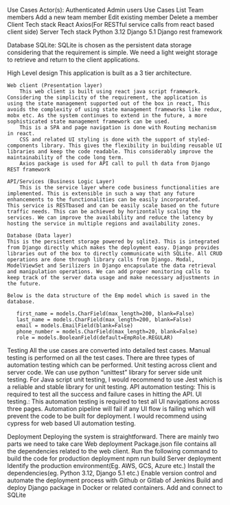 Use Cases
	Actor(s): Authenticated Admin users
	Use Cases
		List Team members
		Add a new team member
		Edit existing member
		Delete a member
Client
	Tech stack
		React
		Axios(For RESTful service calls from react based client side)
Server
	Tech stack
		Python 3.12
		Django 5.1
		Django rest framework 

Database
	SQLite: SQLite is chosen as the persistent data storage considering that the requirement is simple. We need a light weight storage to retrieve and return to the client applications.

High Level design
	This application is built as a 3 tier architecture. 
	
 	Web client (Presentation layer)
		This web client is built using react java script framework. Considering the simplicity of the requirement, the application is using the state management supported out of the box in react, This avoids the complexity of using state management frameworks like redux, mobx etc. As the system continues to extend in the future, a more sophisticated state management framework can be used.  
		This is a SPA and page navigation is done with Routing mechanism in react. 
		CSS and related UI styling is done with the support of styled-components library. This gives the flexibility in building reusable UI libraries and keep the code readable. This considerably improve the maintainability of the code long term.
		Axios package is used for API call to pull th data from Django REST framework
	
	API/Services (Business Logic Layer)
		This is the service layer where code business functionalities are implemented. This is extensible in such a way that any future enhancements to the functionalities can be easily incorporated. 
	This service is RESTbased and can be easily scale based on the future traffic needs. This can be achieved by horizontally scaling the services. We can improve the availability and reduce the latency by hosting the service in multiple regions and availability zones. 

	Database (Data layer)
	This is the persistent storage powered by sqlite3. This is integrated from Django directly which makes the deployment easy. Django provides libraries out of the box to directly communicate with SQLite. All CRUD operations are done through library calls from Django. Modal, ModelViewSet and Serilizers in Django encapsulate the data retrieval and manipulation operations. We can add proper monitoring calls to keep track of the server data usage and make necessary adjustments in the future.

	Below is the data structure of the Emp model which is saved in the database. 

	   first_name = models.CharField(max_length=200, blank=False)
	   last_name = models.CharField(max_length=200, blank=False)
	   email = models.EmailField(blank=False)
	   phone_number = models.CharField(max_length=20, blank=False)
	   role = models.BooleanField(default=EmpRole.REGULAR)

Testing
	All the use cases are converted into detailed test cases. Manual testing is performed on all the test cases. 
	There are three types of automation testing which can be performed.
		Unit testing across client and server code. We can use python “unittest” library for server side unit testing. For Java script unit testing, I would recommend to use Jest which is a reliable and stable library for unit testing. 
		API automation testing: This is required to test all the success and failure cases in hitting the API.
		UI testing.: This automation testing is required to test all UI navigations across three pages. Automation pipeline will fail if any UI flow is failing which will prevent the code to be built for deployment. I would recommend using cypress for web based UI automation testing.

Deployment
	Deploying the system is straightforward. There are mainly two parts we need to take care
	Web deployment
		Package.json file contains all the dependencies related to the web client. Run the following command to build the code for production deployment
			npm run build
	Server deployment 
		Identify the production environment(Eg. AWS, GCS, Azure etc.)
		Install the dependencies(eg. Python 3.12, Django 5.1 etc.)
		Enable version control and automate the deployment process with Github or Gitlab of Jenkins
		Build and deploy Django package in Docker or related containers.
		Add and connect to SQLite
